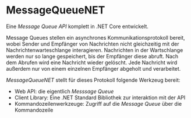 # MessageQueueNET

Eine *Message Queue API* komplett in .NET Core entwickelt.

Message Queues stellen ein asynchrones Kommunikationsprotokoll bereit, wobei Sender und Empfänger von Nachrichten nicht gleichzeitig mit der Nachrichtenwarteschlange interagieren.
Nachrichten in der Wartschlange werden nur so lange gespeichert, bis der Empfänger diese abruft. Nach dem Abrufen wird eine Nachricht wieder gelöscht.
Jede Nachricht wird außerdem nur von einem einzelnen Empfänger abgeholt und verarbeitet.

*MessageQueueNET* stellt für dieses Protokoll folgende Werkzeug bereit:

* Web API: die eigentlich *Messsage Queue*
* Client Library: Eine .NET Standard Bibliothek zur interaktion mit der API
* Kommandozeilenwerkzeuge: Zugriff auf die *Message Queue* über die Kommandozeile